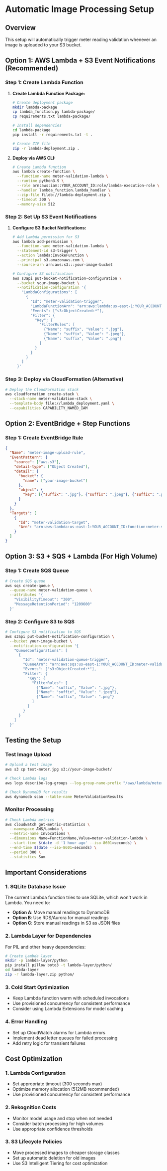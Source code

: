 # Automatic Image Processing Setup

## Overview
This setup will automatically trigger meter reading validation whenever an image is uploaded to your S3 bucket.

## Option 1: AWS Lambda + S3 Event Notifications (Recommended)

### Step 1: Create Lambda Function
1. **Create Lambda Function Package:**
   ```bash
   # Create deployment package
   mkdir lambda-package
   cp lambda_function.py lambda-package/
   cp requirements.txt lambda-package/
   
   # Install dependencies
   cd lambda-package
   pip install -r requirements.txt -t .
   
   # Create ZIP file
   zip -r lambda-deployment.zip .
   ```

2. **Deploy via AWS CLI:**
   ```bash
   # Create Lambda function
   aws lambda create-function \
     --function-name meter-validation-lambda \
     --runtime python3.9 \
     --role arn:aws:iam::YOUR_ACCOUNT_ID:role/lambda-execution-role \
     --handler lambda_function.lambda_handler \
     --zip-file fileb://lambda-deployment.zip \
     --timeout 300 \
     --memory-size 512
   ```

### Step 2: Set Up S3 Event Notifications
1. **Configure S3 Bucket Notifications:**
   ```bash
   # Add Lambda permission for S3
   aws lambda add-permission \
     --function-name meter-validation-lambda \
     --statement-id s3-trigger \
     --action lambda:InvokeFunction \
     --principal s3.amazonaws.com \
     --source-arn arn:aws:s3:::your-image-bucket
   
   # Configure S3 notification
   aws s3api put-bucket-notification-configuration \
     --bucket your-image-bucket \
     --notification-configuration '{
       "LambdaConfigurations": [
         {
           "Id": "meter-validation-trigger",
           "LambdaFunctionArn": "arn:aws:lambda:us-east-1:YOUR_ACCOUNT_ID:function:meter-validation-lambda",
           "Events": ["s3:ObjectCreated:*"],
           "Filter": {
             "Key": {
               "FilterRules": [
                 {"Name": "suffix", "Value": ".jpg"},
                 {"Name": "suffix", "Value": ".jpeg"},
                 {"Name": "suffix", "Value": ".png"}
               ]
             }
           }
         }
       ]
     }'
   ```

### Step 3: Deploy via CloudFormation (Alternative)
```bash
# Deploy the CloudFormation stack
aws cloudformation create-stack \
  --stack-name meter-validation-stack \
  --template-body file://lambda_deployment.yaml \
  --capabilities CAPABILITY_NAMED_IAM
```

## Option 2: EventBridge + Step Functions

### Step 1: Create EventBridge Rule
```json
{
  "Name": "meter-image-upload-rule",
  "EventPattern": {
    "source": ["aws.s3"],
    "detail-type": ["Object Created"],
    "detail": {
      "bucket": {
        "name": ["your-image-bucket"]
      },
      "object": {
        "key": [{"suffix": ".jpg"}, {"suffix": ".jpeg"}, {"suffix": ".png"}]
      }
    }
  },
  "Targets": [
    {
      "Id": "meter-validation-target",
      "Arn": "arn:aws:lambda:us-east-1:YOUR_ACCOUNT_ID:function:meter-validation-lambda"
    }
  ]
}
```

## Option 3: S3 + SQS + Lambda (For High Volume)

### Step 1: Create SQS Queue
```bash
# Create SQS queue
aws sqs create-queue \
  --queue-name meter-validation-queue \
  --attributes '{
    "VisibilityTimeout": "300",
    "MessageRetentionPeriod": "1209600"
  }'
```

### Step 2: Configure S3 to SQS
```bash
# Configure S3 notification to SQS
aws s3api put-bucket-notification-configuration \
  --bucket your-image-bucket \
  --notification-configuration '{
    "QueueConfigurations": [
      {
        "Id": "meter-validation-queue-trigger",
        "QueueArn": "arn:aws:sqs:us-east-1:YOUR_ACCOUNT_ID:meter-validation-queue",
        "Events": ["s3:ObjectCreated:*"],
        "Filter": {
          "Key": {
            "FilterRules": [
              {"Name": "suffix", "Value": ".jpg"},
              {"Name": "suffix", "Value": ".jpeg"},
              {"Name": "suffix", "Value": ".png"}
            ]
          }
        }
      }
    ]
  }'
```

## Testing the Setup

### Test Image Upload
```bash
# Upload a test image
aws s3 cp test-meter.jpg s3://your-image-bucket/

# Check Lambda logs
aws logs describe-log-groups --log-group-name-prefix "/aws/lambda/meter-validation-lambda"

# Check DynamoDB for results
aws dynamodb scan --table-name MeterValidationResults
```

### Monitor Processing
```bash
# Check Lambda metrics
aws cloudwatch get-metric-statistics \
  --namespace AWS/Lambda \
  --metric-name Invocations \
  --dimensions Name=FunctionName,Value=meter-validation-lambda \
  --start-time $(date -d '1 hour ago' --iso-8601=seconds) \
  --end-time $(date --iso-8601=seconds) \
  --period 300 \
  --statistics Sum
```

## Important Considerations

### 1. **SQLite Database Issue**
The current Lambda function tries to use SQLite, which won't work in Lambda. You need to:
- **Option A**: Move manual readings to DynamoDB
- **Option B**: Use RDS/Aurora for manual readings
- **Option C**: Store manual readings in S3 as JSON files

### 2. **Lambda Layer for Dependencies**
For PIL and other heavy dependencies:
```bash
# Create Lambda layer
mkdir -p lambda-layer/python
pip install pillow boto3 -t lambda-layer/python/
cd lambda-layer
zip -r lambda-layer.zip python/
```

### 3. **Cold Start Optimization**
- Keep Lambda function warm with scheduled invocations
- Use provisioned concurrency for consistent performance
- Consider using Lambda Extensions for model caching

### 4. **Error Handling**
- Set up CloudWatch alarms for Lambda errors
- Implement dead letter queues for failed processing
- Add retry logic for transient failures

## Cost Optimization

### 1. **Lambda Configuration**
- Set appropriate timeout (300 seconds max)
- Optimize memory allocation (512MB recommended)
- Use provisioned concurrency for consistent performance

### 2. **Rekognition Costs**
- Monitor model usage and stop when not needed
- Consider batch processing for high volumes
- Use appropriate confidence thresholds

### 3. **S3 Lifecycle Policies**
- Move processed images to cheaper storage classes
- Set up automatic deletion for old images
- Use S3 Intelligent Tiering for cost optimization 